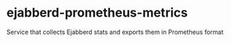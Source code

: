 # ejabberd-prometheus-metrics
Service that collects Ejabberd stats and exports them in Prometheus format
